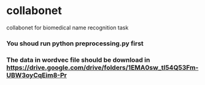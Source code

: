 # collabonet
collabonet for biomedical name recognition task
### You shoud run python preprocessing.py first
### The data in wordvec file should be download in https://drive.google.com/drive/folders/1EMA0sw_tl54Q53Fm-UBW3oyCqEim8-Pr
